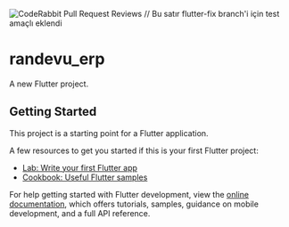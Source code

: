 ![CodeRabbit Pull Request Reviews](https://img.shields.io/coderabbit/prs/github/Emirhan3741/Isletme-App?utm_source=oss&utm_medium=github&utm_campaign=Emirhan3741%2FIsletme-App&labelColor=171717&color=FF570A&link=https%3A%2F%2Fcoderabbit.ai&label=CodeRabbit+Reviews)
// Bu satır flutter-fix branch'i için test amaçlı eklendi
# randevu_erp

A new Flutter project.

## Getting Started

This project is a starting point for a Flutter application.

A few resources to get you started if this is your first Flutter project:

- [Lab: Write your first Flutter app](https://docs.flutter.dev/get-started/codelab)
- [Cookbook: Useful Flutter samples](https://docs.flutter.dev/cookbook)

For help getting started with Flutter development, view the
[online documentation](https://docs.flutter.dev/), which offers tutorials,
samples, guidance on mobile development, and a full API reference.
